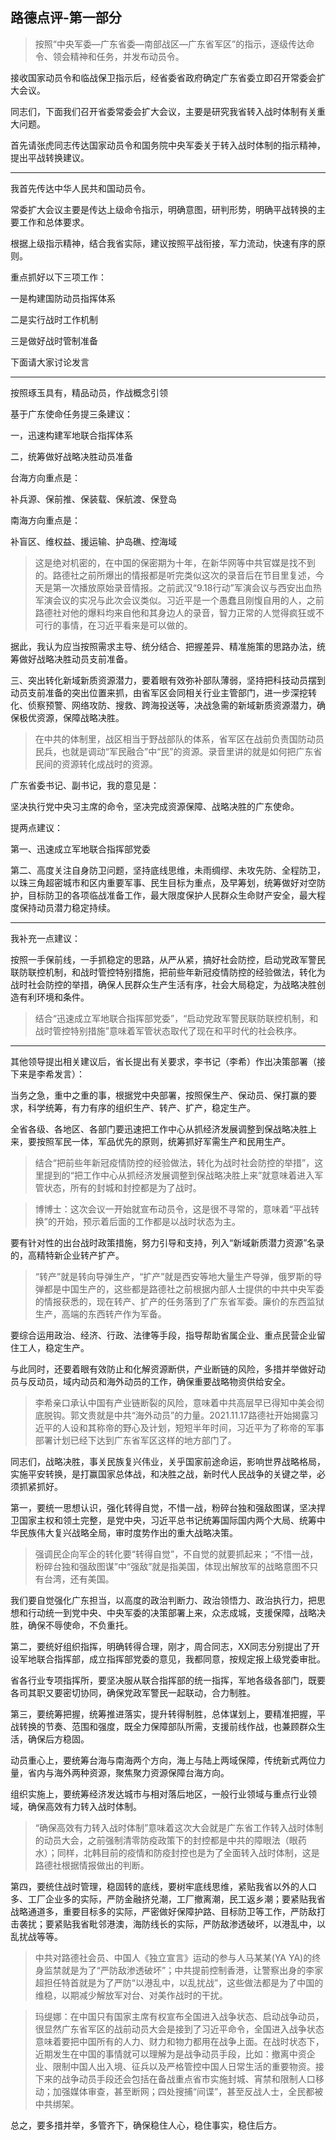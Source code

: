 ## 路德点评-第一部分

> 按照“中央军委—广东省委—南部战区—广东省军区”的指示，逐级传达命令、领会精神和任务，并发布动员令。

接收国家动员令和临战保卫指示后，经省委省政府确定广东省委立即召开常委会扩大会议。

同志们，下面我们召开省委常委会扩大会议，主要是研究我省转入战时体制有关重大问题。

首先请张虎同志传达国家动员令和国务院中央军委关于转入战时体制的指示精神，提出平战转换建议。

---

我首先传达中华人民共和国动员令。

常委扩大会议主要是传达上级命令指示，明确意图，研判形势，明确平战转换的主要工作和总体要求。

根据上级指示精神，结合我省实际，建议按照平战衔接，军力流动，快速有序的原则。

重点抓好以下三项工作：

一是构建国防动员指挥体系

二是实行战时工作机制

三是做好战时管制准备

下面请大家讨论发言

---

按照琢玉具有，精品动员，作战概念引领

基于广东使命任务提三条建议：

一，迅速构建军地联合指挥体系

二，统筹做好战略决胜动员准备

台海方向重点是：

补兵源、保前推、保装载、保航渡、保登岛

南海方向重点是：

补盲区、维权益、援运输、护岛礁、控海域


> 这是绝对机密的，在中国的保密期为十年，在新华网等中共官媒是找不到的。路德社之前所爆出的情报都是听完类似这次的录音后在节目里复述，今天是第一次播放原始录音情报。之前武汉“9.18行动”军演会议与西安出血热军演会议的实况与此次会议类似。习近平是一个愚蠢且刚愎自用的人，之前路德社对他的爆料均来自他和其身边人的录音，智力正常的人觉得疯狂或不可行的事情，在习近平看来是可以做的。


据此，我认为应当按照需求主导、统分结合、把握差异、精准施策的思路办法，统筹做好战略决胜动员支前准备。

三、突出转化新域新质资源潜力，要着眼有效弥补部队薄弱，坚持把科技动员摆到动员支前准备的突出位置来抓，由省军区会同相关行业主管部门，进一步深挖转化、侦察预警、网络攻防、搜救、跨海投送等，决战急需的新域新质资源潜力，确保极优资源，保障战略决胜。

> 在中共的体制里，战区相当于野战部队的体系，省军区在战前负责国防动员民兵，也就是调动“军民融合”中“民”的资源。录音里讲的就是如何把广东省民间的资源转化成战时的资源。

广东省委书记、副书记，我的意见是：

坚决执行党中央习主席的命令，坚决完成资源保障、战略决胜的广东使命。

提两点建议：

第一、迅速成立军地联合指挥部党委

第二、高度关注自身防卫问题，坚持底线思维，未雨绸缪、未攻先防、全程防卫，以珠三角超密城市和区内重要军事、民生目标为重点，及早筹划，统筹做好对空防护，目标防卫的各项临战准备工作，最大限度保护人民群众生命财产安全，最大程度保持动员潜力稳定持续。

---

我补充一点建议：

按照一手保前线，一手抓稳定的思路，从严从紧，搞好社会防控，启动党政军警民联防联控机制，和战时管控特别措施，把前些年新冠疫情防控的经验做法，转化为战时社会防控的举措，确保人民群众生产生活有序，社会大局稳定，为战略决胜创造有利环境和条件。

> 结合“迅速成立军地联合指挥部党委”，“启动党政军警民联防联控机制，和战时管控特别措施”意味着军管状态取代了现在和平时代的社会秩序。

---

其他领导提出相关建议后，省长提出有关要求，李书记（李希）作出决策部署（接下来是李希发言）：

当务之急，重中之重的事，根据党中央部署，按照保生产、保动员、保打赢的要求，科学统筹，有力有序的组织生产、转产、扩产，稳定生产。

全省各级、各地区、各部门要迅速把工作中心从抓经济发展调整到保战略决胜上来，要按照军民一体，军品优先的原则，统筹抓好军需生产和民用生产。

> 结合“把前些年新冠疫情防控的经验做法，转化为战时社会防控的举措”，这里提到的“把工作中心从抓经济发展调整到保战略决胜上来”就意味着进入军管状态，所有的封城和封控都是为了战时。

>博博士：这次会议一开始就宣布动员令，这是很不寻常的，意味着“平战转换”的开始，预示着后面的工作都是以战时状态为主。

要有针对性的出台战时政策措施，努力引导和支持，列入“新域新质潜力资源”名录的，高精特新企业转产扩产。

> “转产”就是转向导弹生产，“扩产”就是西安等地大量生产导弹，俄罗斯的导弹都是中国生产的，这些都是路德社之前根据内部人士提供的中共中央军委的情报获悉的，现在转产、扩产的任务落到了广东省军委。廉价的东西监狱生产，高端的东西转产作为军备。

要综合运用政治、经济、行政、法律等手段，指导帮助省属企业、重点民营企业留住工人，稳定生产。

与此同时，还要着眼有效防止和化解资源断供，产业断链的风险，多措并举做好动员与反动员，域内动员和海外动员的工作，确保重要战略物资供给安全。

> 李希亲口承认中国有产业链断裂的风险，意味着中共高层早已得知中美会彻底脱钩。郭文贵就是中共“海外动员”的力量。2021.11.17路德社开始揭露习近平的人设和其称帝的野心及计划，短短半年时间，习近平为了称帝的军事部署计划已经下达到广东省军区这样的地方部门了。

同志们，战略决胜，事关民族复兴伟业，关乎国家前途命运，影响世界战略格局，实施平安转换，是打赢国家总体战，和决胜之战，新时代人民战争的关键之举，必须抓紧抓好。

第一，要统一思想认识，强化转得自觉，不惜一战，粉碎台独和强敌图谋，坚决捍卫国家主权和领土完整，是党中央，习近平总书记统筹国际国内两个大局、统筹中华民族伟大复兴战略全局，审时度势作出的重大战略决策。

> 强调民企向军企的转化要“转得自觉”，不自觉的就要抓起来；“不惜一战，粉碎台独和强敌图谋”中“强敌”就是指美国，体现出解放军的战略意图不只有台湾，还有美国。

我们要自觉强化广东担当，以高度的政治判断力、政治领悟力、政治执行力，把思想和行动统一到党中央、中央军委的决策部署上来，众志成城，支援保障，战略决胜，确保不辱使命，不负重托。

第二，要统好组织指挥，明确转得合理，刚才，周合同志，XX同志分别提出了开设军地联合指挥部，成立指挥部党委的意见，我都同意，按规定报上级党委审批。

省各行业专项指挥所，要坚决服从联合指挥部的统一指挥，军地各级各部门，既要各司其职又要密切协同，确保党政军警民一起联动，合力制胜。

第三，要统筹把握，统筹推进落实，提升转得制胜，总体谋划上，要精准把握，平战转换的节奏、范围和强度，既全力保障部队所需，支援前线作战，也兼顾群众生活，确保后方稳固。

动员重心上，要统筹台海与南海两个方向，海上与陆上两域保障，传统新式两位力量，省内与海外两种资源，聚焦聚力资源保障台海方向。

组织实施上，要统筹经济发达城市与相对落后地区，一般行业领域与重点行业领域，确保高效有力转入战时体制。

>“确保高效有力转入战时体制”意味着这次大会就是广东省工作转入战时体制的动员大会，之前强制清零防疫政策下的封控都是中共的障眼法（眼药水）；同样，北韩目前的疫情和防疫封控也是为了全面转入战时体制，这是路德社根据情报做出的判断。

第四，要统住战时管理，稳固转的底线，要树牢底线思维，紧贴我省以外的人口多、工厂企业多的实际，严防金融挤兑潮，工厂撤离潮，民工返乡潮；要紧贴我省战略通道多，重要目标多的实际，严密做好保障护路、目标防卫等工作，严防敌打击袭扰；要紧贴我省毗邻港澳，海防线长的实际，严防敌渗透破坏，以港乱中，以乱扰战等等。

> 中共对路德社会员、中国人《独立宣言》运动的参与人马某某(YA YA)的终身监禁就是为了“严防敌渗透破坏”；中共提前控制香港，让警察出身的李家超担任特首就是为了严防“以港乱中，以乱扰战”，这些做法都是为了中国的维稳，以期减少解放军对台、对美作战时的干扰。

> 玛缇娜：在中国只有国家主席有权宣布全国进入战争状态、启动战争动员，很显然广东省军区的战前动员大会是接到了习近平命令，全国进入战争状态意味着要把中国所有的人力、财力和物力都用在战争上面。在战时状态下，近期发生在中国的事情就可以理解为是战争动员手段，比如：撤离中资企业、限制中国人出入境、征兵以及严格管控中国人日常生活的重要物资。接下来的战争动员手段还会包括在备战重点省市实施封城、宵禁和限制人口移动；加强媒体审查，甚至断网；四处搜捕“间谍”，甚至反战人士，全民都被中共绑架。

总之，要多措并举，多管齐下，确保稳住人心，稳住事实，稳住后方。